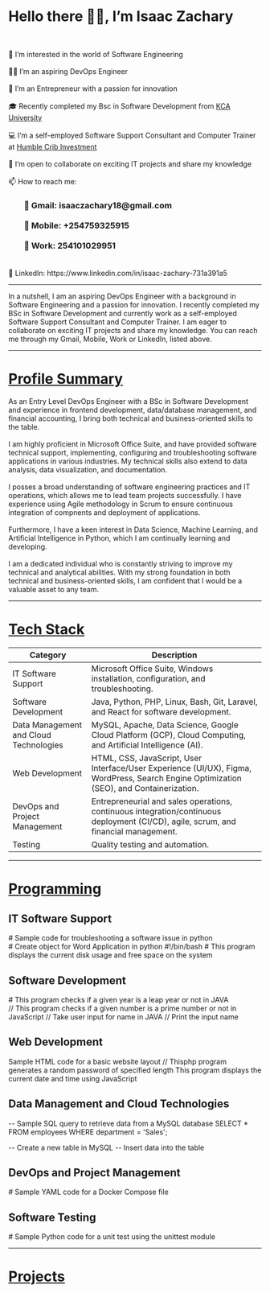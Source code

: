 
<h1>Hello there 👋👋, I’m Isaac Zachary</h1><br>
<p>
👀 I’m interested in the world of Software Engineering <br><br>
👨‍💻 I’m an aspiring DevOps Engineer <br><br>
💼 I’m an Entrepreneur with a passion for innovation<br><br>
🎓 Recently completed my Bsc in Software Development from <u>KCA University</u> <br><br>
💻 I’m a self-employed Software Support Consultant and Computer Trainer at <u>Humble Crib Investment</u> <br><br>
🤝 I’m open to collaborate on exciting IT projects and share my knowledge<br><br>
📫 How to reach me:<br>
  <h3>
&nbsp;&nbsp;&nbsp;&nbsp;&nbsp;&nbsp;&nbsp; 📧 Gmail: isaaczachary18@gmail.com <br><br>
&nbsp;&nbsp;&nbsp;&nbsp;&nbsp;&nbsp;&nbsp; 📱 Mobile: +254759325915<br><br>
&nbsp;&nbsp;&nbsp;&nbsp;&nbsp;&nbsp;&nbsp; 🏢 Work: 254101029951<br><br>
    </h3>
👔 LinkedIn: https://www.linkedin.com/in/isaac-zachary-731a391a5 <br>
</p>
<hr>
<p>
In a nutshell, I am an aspiring DevOps Engineer with a background in Software Engineering and a passion for innovation. I recently completed my BSc in Software Development and currently work as a self-employed Software Support Consultant and Computer Trainer. I am eager to collaborate on exciting IT projects and share my knowledge. You can reach me through my Gmail, Mobile, Work or LinkedIn, listed above.
<hr>
<p>

<h1><u>Profile Summary</u></h1>

As an Entry Level DevOps Engineer with a BSc in Software Development and experience in frontend development, data/database management, and financial accounting, I bring both technical and business-oriented skills to the table. 
<br><br>
I am highly proficient in Microsoft Office Suite, and have provided software technical support, implementing, configuring and troubleshooting software applications in various industries. My technical skills also extend to data analysis, data visualization, and documentation.
<br><br>
I posses a broad understanding of software engineering practices and IT operations, which allows me to lead team projects successfully. I have experience using Agile methodology in Scrum to ensure continuous integration of compnents and deployment of applications.
<br><br>
Furthermore, I have a keen interest in Data Science, Machine Learning, and Artificial Intelligence in Python, which I am continually learning and developing.
<br><br>
I am a dedicated individual who is constantly striving to improve my technical and analytical abilities. With my strong foundation in both technical and business-oriented skills, I am confident that I would be a valuable asset to any team. 
<hr>
<h1><u>Tech Stack</u></h1>
<table>
  <thead>
    <tr>
      <th>Category</th>
      <th>Description</th>
    </tr>
  </thead>
  <tbody>
    <tr>
      <td>IT Software Support</td>
      <td>Microsoft Office Suite, Windows installation, configuration, and troubleshooting.</td>
    </tr>
    <tr>
      <td>Software Development</td>
      <td>Java, Python, PHP, Linux, Bash, Git, Laravel, and React for software development.</td>
    </tr>
    <tr>
      <td>Data Management and Cloud Technologies</td>
      <td>MySQL, Apache, Data Science, Google Cloud Platform (GCP), Cloud Computing, and Artificial Intelligence (AI).</td>
    </tr>
    <tr>
      <td>Web Development</td>
      <td>HTML, CSS, JavaScript, User Interface/User Experience (UI/UX), Figma, WordPress, Search Engine Optimization (SEO), and Containerization.</td>
    </tr>
    <tr>
      <td>DevOps and Project Management</td>
      <td>Entrepreneurial and sales operations, continuous integration/continuous deployment (CI/CD), agile, scrum, and financial management.</td>
    </tr>
    <tr>
      <td>Testing</td>
      <td>Quality testing and automation.</td>
    </tr>
  </tbody>
</table>
  <hr>
  
<h1><u>Programming</u></h1>
<h2>IT Software Support</h2>
<P>
# Sample code for troubleshooting a software issue in python <br>
# Create object for Word Application in python
#!/bin/bash
# This program displays the current disk usage and free space on the system
</P>

<h2>Software Development</h2>
<P>
# This program checks if a given year is a leap year or not in JAVA <br>
// This program checks if a given number is a prime number or not in JavaScript
 // Take user input for name in JAVA
 // Print the input name
</P>

<h2>Web Development</h2>
<P>
Sample HTML code for a basic website layout
// Thisphp program generates a random password of specified length
This program displays the current date and time using JavaScript
</P>


<h2>Data Management and Cloud Technologies</h2>
<P>
-- Sample SQL query to retrieve data from a MySQL database
SELECT * FROM employees WHERE department = 'Sales';
  
-- Create a new table in MySQL
-- Insert data into the table
</P>

<h2>DevOps and Project Management</h2>
<P>
  # Sample YAML code for a Docker Compose file
</P>

<h2>Software Testing</h2>
<P>
# Sample Python code for a unit test using the unittest module
</P>
  
<hr>
<h1><u>Projects</u></h1>
<!---
IsaacZachary/IsaacZachary is a ✨ special ✨ repository because its `README.md` (this file) appears on your GitHub profile.
You can click the Preview link to take a look at your changes.
--->
